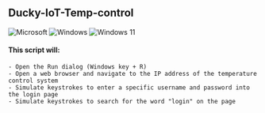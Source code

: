 ## Ducky-IoT-Temp-control
![Microsoft](https://img.shields.io/badge/Microsoft-0078D4?style=for-the-badge&logo=microsoft&logoColor=white) ![Windows](https://img.shields.io/badge/Windows-0078D6?style=for-the-badge&logo=windows&logoColor=white) ![Windows 11](https://img.shields.io/badge/Windows%2011-%230079d5.svg?style=for-the-badge&logo=Windows%2011&logoColor=white)
#### This script will:

    - Open the Run dialog (Windows key + R)
    - Open a web browser and navigate to the IP address of the temperature control system
    - Simulate keystrokes to enter a specific username and password into the login page
    - Simulate keystrokes to search for the word "login" on the page

